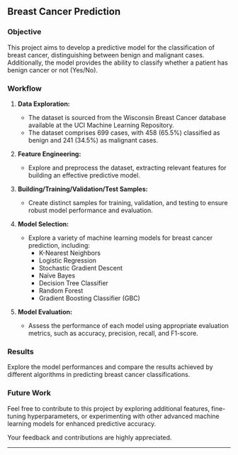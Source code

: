 ## Breast Cancer Prediction

### Objective

This project aims to develop a predictive model for the classification of breast cancer, distinguishing between benign and malignant cases. Additionally, the model provides the ability to classify whether a patient has benign cancer or not (Yes/No).

### Workflow

1. **Data Exploration:**
   - The dataset is sourced from the Wisconsin Breast Cancer database available at the UCI Machine Learning Repository.
   - The dataset comprises 699 cases, with 458 (65.5%) classified as benign and 241 (34.5%) as malignant cases.

2. **Feature Engineering:**
   - Explore and preprocess the dataset, extracting relevant features for building an effective predictive model.

3. **Building/Training/Validation/Test Samples:**
   - Create distinct samples for training, validation, and testing to ensure robust model performance and evaluation.

4. **Model Selection:**
   - Explore a variety of machine learning models for breast cancer prediction, including:
     - K-Nearest Neighbors
     - Logistic Regression
     - Stochastic Gradient Descent
     - Naïve Bayes
     - Decision Tree Classifier
     - Random Forest
     - Gradient Boosting Classifier (GBC)

5. **Model Evaluation:**
   - Assess the performance of each model using appropriate evaluation metrics, such as accuracy, precision, recall, and F1-score.


### Results

Explore the model performances and compare the results achieved by different algorithms in predicting breast cancer classifications.

### Future Work

Feel free to contribute to this project by exploring additional features, fine-tuning hyperparameters, or experimenting with other advanced machine learning models for enhanced predictive accuracy.

Your feedback and contributions are highly appreciated.

---

